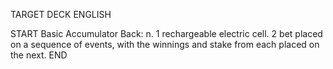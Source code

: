 TARGET DECK
ENGLISH

START
Basic
Accumulator
Back: n. 1 rechargeable electric cell. 2 bet placed on a sequence of events, with the winnings and stake from each placed on the next.
END
